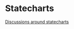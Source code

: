 # Statecharts

[Discussions around statecharts](https://github.com/statecharts/statecharts/discussions)
